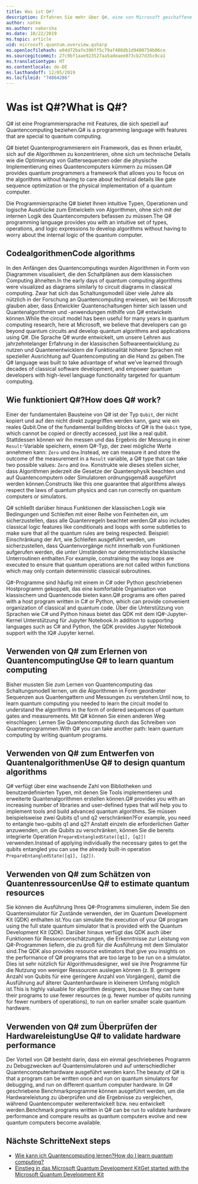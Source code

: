 ```yaml
---
title: Was ist Q#?
description: Erfahren Sie mehr über Q#, eine von Microsoft geschaffene Programmiersprache zum Entwickeln von Anwendungen für Quantencomputer
author: natke
ms.author: nakersha
ms.date: 10/22/2019
ms.topic: article
uid: microsoft.quantum.overview.qsharp
ms.openlocfilehash: e04d72bafe390ff5c79af408db1d9400754b06ce
ms.sourcegitcommit: 27c9bf1aae923527aa5adeaee073cb27d35c0ca1
ms.translationtype: HT
ms.contentlocale: de-DE
ms.lasthandoff: 12/05/2019
ms.locfileid: "74864286"
---
```

# <a name="what-is-q"></a><span data-ttu-id="0ad5d-103">Was ist Q#?</span><span class="sxs-lookup"><span data-stu-id="0ad5d-103">What is Q#?</span></span>

<span data-ttu-id="0ad5d-104">Q# ist eine Programmiersprache mit Features, die sich speziell auf Quantencomputing beziehen.</span><span class="sxs-lookup"><span data-stu-id="0ad5d-104">Q# is a programming language with features that are special to quantum computing.</span></span>

<span data-ttu-id="0ad5d-105">Q# bietet Quantenprogrammierern ein Framework, das es Ihnen erlaubt, sich auf die Algorithmen zu konzentrieren, ohne sich um technische Details wie die Optimierung von Gattersequenzen oder die physische Implementierung eines Quantencomputers kümmern zu müssen.</span><span class="sxs-lookup"><span data-stu-id="0ad5d-105">Q# provides quantum programmers a framework that allows you to focus on the algorithms without having to care about technical details like gate sequence optimization or the physical implementation of a quantum computer.</span></span>

<span data-ttu-id="0ad5d-106">Die Programmiersprache Q# bietet Ihnen intuitive Typen, Operationen und logische Ausdrücke zum Entwickeln von Algorithmen, ohne sich mit der internen Logik des Quantencomputers befassen zu müssen.</span><span class="sxs-lookup"><span data-stu-id="0ad5d-106">The Q# programming language provides you with an intuitive set of types, operations, and logic expressions to develop algorithms without having to worry about the internal logic of the quantum computer.</span></span>

## <a name="code-algorithms"></a><span data-ttu-id="0ad5d-107">Codealgorithmen</span><span class="sxs-lookup"><span data-stu-id="0ad5d-107">Code algorithms</span></span>

<span data-ttu-id="0ad5d-108">In den Anfängen des Quantencomputings wurden Algorithmen in Form von Diagrammen visualisiert, die den Schaltplänen aus dem klassischen Computing ähnelten.</span><span class="sxs-lookup"><span data-stu-id="0ad5d-108">In the early days of quantum computing algorithms were visualized as diagrams similarly to circuit diagrams in classical computing.</span></span>  <span data-ttu-id="0ad5d-109">Zwar hat sich das Schaltungsmodell über viele Jahre als nützlich in der Forschung an Quantencomputing erwiesen, wir bei Microsoft glauben aber, dass Entwickler Quantenschaltungen hinter sich lassen und Quantenalgorithmen und -anwendungen mithilfe von Q# entwickeln können.</span><span class="sxs-lookup"><span data-stu-id="0ad5d-109">While the circuit model has been useful for many years in quantum computing research, here at Microsoft, we believe that developers can go beyond quantum circuits and develop quantum algorithms and applications using Q#.</span></span> <span data-ttu-id="0ad5d-110">Die Sprache Q# wurde entwickelt, um unsere Lehren aus jahrzehntelanger Erfahrung in der klassischen Softwareentwicklung zu nutzen und Quantenentwicklern die Funktionalität höherer Sprachen mit spezieller Ausrichtung auf Quantencomputing an die Hand zu geben.</span><span class="sxs-lookup"><span data-stu-id="0ad5d-110">The Q# language was built to take advantage of what we’ve learned through decades of classical software development, and empower quantum developers with high-level language functionality targeted for quantum computing.</span></span>

## <a name="how-does-q-work"></a><span data-ttu-id="0ad5d-111">Wie funktioniert Q#?</span><span class="sxs-lookup"><span data-stu-id="0ad5d-111">How does Q# work?</span></span>

<span data-ttu-id="0ad5d-112">Einer der fundamentalen Bausteine von Q# ist der Typ `Qubit`, der nicht kopiert und auf den nicht direkt zugegriffen werden kann, ganz wie ein reales Qubit.</span><span class="sxs-lookup"><span data-stu-id="0ad5d-112">One of the fundamental building blocks of Q# is the `Qubit` type, which cannot be copied or directly accessed, just like a real qubit.</span></span> <span data-ttu-id="0ad5d-113">Stattdessen können wir ihn messen und das Ergebnis der Messung in einer `Result`-Variable speichern, einem Q#-Typ, der zwei mögliche Werte annehmen kann: `Zero` und `One`.</span><span class="sxs-lookup"><span data-stu-id="0ad5d-113">Instead, we can measure it and store the outcome of the measurement in a `Result` variable, a Q# type that can take two possible values: `Zero` and `One`.</span></span> <span data-ttu-id="0ad5d-114">Konstrukte wie dieses stellen sicher, dass Algorithmen jederzeit die Gesetze der Quantenphysik beachten und auf Quantencomputern oder Simulatoren ordnungsgemäß ausgeführt werden können.</span><span class="sxs-lookup"><span data-stu-id="0ad5d-114">Constructs like this one guarantee that algorithms always respect the laws of quantum physics and can run correctly on quantum computers or simulators.</span></span>

<span data-ttu-id="0ad5d-115">Q# schließt darüber hinaus Funktionen der klassischen Logik wie Bedingungen und Schleifen mit einer Reihe von Feinheiten ein, um sicherzustellen, dass alle Quantenregeln beachtet werden.</span><span class="sxs-lookup"><span data-stu-id="0ad5d-115">Q# also includes classical logic features like conditionals and loops with some subtleties to make sure that all the quantum rules are being respected.</span></span> <span data-ttu-id="0ad5d-116">Beispiel: Einschränkung der Art, wie Schleifen ausgeführt werden, um sicherzustellen, dass Quantenvorgänge nicht innerhalb von Funktionen aufgerufen werden, die unter Umständen nur deterministische klassische Unterroutinen enthalten.</span><span class="sxs-lookup"><span data-stu-id="0ad5d-116">For example, constraining the way loops are executed to ensure that quantum operations are not called within functions which may only contain deterministic classical subroutines.</span></span>

<span data-ttu-id="0ad5d-117">Q#-Programme sind häufig mit einem in C# oder Python geschriebenen Hostprogramm gekoppelt, das eine komfortable Organisation von klassischem und Quantencode bieten kann.</span><span class="sxs-lookup"><span data-stu-id="0ad5d-117">Q# programs are often paired with a host program written in C# or Python, which can provide convenient organization of classical and quantum code.</span></span> <span data-ttu-id="0ad5d-118">Über die Unterstützung von Sprachen wie C# und Python hinaus bietet das QDK mit dem IQ#-Jupyter-Kernel Unterstützung für Jupyter Notebook.</span><span class="sxs-lookup"><span data-stu-id="0ad5d-118">In addition to supporting languages such as C# and Python, the QDK provides Jupyter Notebook support with the IQ# Jupyter kernel.</span></span>

## <a name="use-q-to-learn-quantum-computing"></a><span data-ttu-id="0ad5d-119">Verwenden von Q# zum Erlernen von Quantencomputing</span><span class="sxs-lookup"><span data-stu-id="0ad5d-119">Use Q# to learn quantum computing</span></span>

<span data-ttu-id="0ad5d-120">Bisher mussten Sie zum Lernen von Quantencomputing das Schaltungsmodell lernen, um die Algorithmen in Form geordneter Sequenzen aus Quantengattern und Messungen zu verstehen.</span><span class="sxs-lookup"><span data-stu-id="0ad5d-120">Until now, to learn quantum computing you needed to learn the circuit model to understand the algorithms in the form of ordered sequences of quantum gates and measurements.</span></span> <span data-ttu-id="0ad5d-121">Mit Q# können Sie einen anderen Weg einschlagen: Lernen Sie Quantencomputing durch das Schreiben von Quantenprogrammen.</span><span class="sxs-lookup"><span data-stu-id="0ad5d-121">With Q# you can take another path: learn quantum computing by writing quantum programs.</span></span>

## <a name="use-q-to-design-quantum-algorithms"></a><span data-ttu-id="0ad5d-122">Verwenden von Q# zum Entwerfen von Quantenalgorithmen</span><span class="sxs-lookup"><span data-stu-id="0ad5d-122">Use Q# to design quantum algorithms</span></span>

<span data-ttu-id="0ad5d-123">Q# verfügt über eine wachsende Zahl von Bibliotheken und benutzerdefinierten Typen, mit denen Sie Tools implementieren und erweiterte Quantenalgorithmen erstellen können.</span><span class="sxs-lookup"><span data-stu-id="0ad5d-123">Q# provides you with an increasing number of libraries and user-defined types that will help you to implement tools and build advanced quantum algorithms.</span></span> <span data-ttu-id="0ad5d-124">Sie müssen beispielsweise zwei Qubits q1 und q2 verschränken?</span><span class="sxs-lookup"><span data-stu-id="0ad5d-124">For example, you need to entangle two-qubits q1 and q2?</span></span> <span data-ttu-id="0ad5d-125">Anstatt einzeln die erforderlichen Gatter anzuwenden, um die Qubits zu verschränken, können Sie die bereits integrierte Operation `PrepareEntangledState([q1], [q2])` verwenden.</span><span class="sxs-lookup"><span data-stu-id="0ad5d-125">Instead of applying individually the necessary gates to get the qubits entangled you can use the already built-in operation `PrepareEntangledState([q1], [q2])`.</span></span>

## <a name="use-q-to-estimate-quantum-resources"></a><span data-ttu-id="0ad5d-126">Verwenden von Q# zum Schätzen von Quantenressourcen</span><span class="sxs-lookup"><span data-stu-id="0ad5d-126">Use Q# to estimate quantum resources</span></span>

<span data-ttu-id="0ad5d-127">Sie können die Ausführung Ihres Q#-Programms simulieren, indem Sie den Quantensimulator für Zustände verwenden, der im Quantum Development Kit (QDK) enthalten ist.</span><span class="sxs-lookup"><span data-stu-id="0ad5d-127">You can simulate the execution of your Q# program using the full state quantum simulator that is provided with the Quantum Development Kit (QDK).</span></span>  <span data-ttu-id="0ad5d-128">Darüber hinaus verfügt das QDK auch über Funktionen für Ressourcenschätzungen, die Erkenntnisse zur Leistung von Q#-Programmen liefern, die zu groß für die Ausführung mit dem Simulator sind.</span><span class="sxs-lookup"><span data-stu-id="0ad5d-128">The QDK also provides resource estimators that give you insights on the performance of Q# programs that are too large to be run on a simulator.</span></span>  <span data-ttu-id="0ad5d-129">Dies ist sehr nützlich für Algorithmusdesigner, weil sie ihre Programme für die Nutzung von weniger Ressourcen auslegen können (z. B. geringere Anzahl von Qubits für eine geringere Anzahl von Vorgängen), damit die Ausführung auf älterer Quantenhardware in kleinerem Umfang möglich ist.</span><span class="sxs-lookup"><span data-stu-id="0ad5d-129">This is highly valuable for algorithm designers, because they can tune their programs to use fewer resources (e.g. fewer number of qubits running for fewer numbers of operations), to run on earlier smaller scale quantum hardware.</span></span>

## <a name="use-q-to-validate-hardware-performance"></a><span data-ttu-id="0ad5d-130">Verwenden von Q# zum Überprüfen der Hardwareleistung</span><span class="sxs-lookup"><span data-stu-id="0ad5d-130">Use Q# to validate hardware performance</span></span>

<span data-ttu-id="0ad5d-131">Der Vorteil von Q# besteht darin, dass ein einmal geschriebenes Programm zu Debugzwecken auf Quantensimulatoren und auf unterschiedlicher Quantencomputerhardware ausgeführt werden kann.</span><span class="sxs-lookup"><span data-stu-id="0ad5d-131">The beauty of Q# is that a program can be written once and run on quantum simulators for debugging, and run on different quantum computer hardware.</span></span>  <span data-ttu-id="0ad5d-132">In Q# geschriebene Benchmarkprogramme können ausgeführt werden, um die Hardwareleistung zu überprüfen und die Ergebnisse zu vergleichen, während Quantencomputer weiterentwickelt bzw. neu entwickelt werden.</span><span class="sxs-lookup"><span data-stu-id="0ad5d-132">Benchmark programs written in Q# can be run to validate hardware performance and compare results as quantum computers evolve and new quantum computers become available.</span></span>  

## <a name="next-steps"></a><span data-ttu-id="0ad5d-133">Nächste Schritte</span><span class="sxs-lookup"><span data-stu-id="0ad5d-133">Next steps</span></span>

* [<span data-ttu-id="0ad5d-134">Wie kann ich Quantencomputing lernen?</span><span class="sxs-lookup"><span data-stu-id="0ad5d-134">How do I learn quantum computing?</span></span>](xref:microsoft.quantum.overview.learn)
* [<span data-ttu-id="0ad5d-135">Einstieg in das Microsoft Quantum Development Kit</span><span class="sxs-lookup"><span data-stu-id="0ad5d-135">Get started with the Microsoft Quantum Development Kit</span></span>](xref:microsoft.quantum.welcome)
